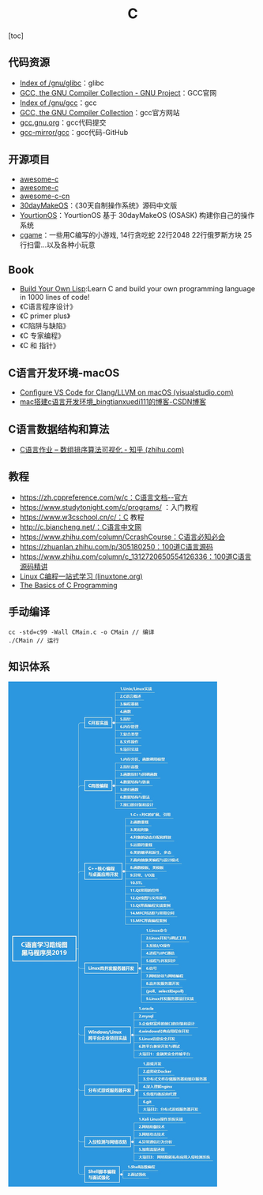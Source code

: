<h1 align="center">C</h1>

[toc]

## 代码资源

* [Index of /gnu/glibc](http://ftp.gnu.org/gnu/glibc/)：glibc
* [GCC, the GNU Compiler Collection - GNU Project](https://gcc.gnu.org/)：GCC官网
* [Index of /gnu/gcc](http://ftp.gnu.org/gnu/gcc/)：gcc
* [GCC, the GNU Compiler Collection](https://gcc.gnu.org/)：gcc官方网站
* [gcc.gnu.org](https://gcc.gnu.org/git/?p=gcc.git;a=summary)：gcc代码提交
* [gcc-mirror/gcc](https://github.com/gcc-mirror/gcc)：gcc代码-GitHub



## 开源项目

* [awesome-c](https://github.com/inputsh/awesome-c)
* [awesome-c](https://github.com/oz123/awesome-c)
* [awesome-c-cn](https://github.com/jobbole/awesome-c-cn)
* [30dayMakeOS](https://github.com/yourtion/30dayMakeOS)：《30天自制操作系统》源码中文版
* [YourtionOS](https://github.com/yourtion/YOS)：YourtionOS 基于 30dayMakeOS (OSASK) 构建你自己的操作系统
* [cgame](https://github.com/rainbowroad1/cgame/)：一些用C编写的小游戏, 14行贪吃蛇 22行2048 22行俄罗斯方块 25行扫雷...以及各种小玩意

## Book

* [Build Your Own Lisp](http://buildyourownlisp.com/):Learn C and build your own programming language in 1000 lines of code!
* 《C语言程序设计》
* 《C primer plus》
* 《C陷阱与缺陷》
* 《C 专家编程》
* 《C 和 指针》



## C语言开发环境-macOS

* [Configure VS Code for Clang/LLVM on macOS (visualstudio.com)](https://code.visualstudio.com/docs/cpp/config-clang-mac)
* [mac搭建c语言开发环境_bingtianxuedi111的博客-CSDN博客](https://blog.csdn.net/bingtianxuedi111/article/details/109293086)



## C语言数据结构和算法

* [C语言作业 – 数组排序算法可视化 - 知乎 (zhihu.com)](https://zhuanlan.zhihu.com/p/433418417)



## 教程

* https://zh.cppreference.com/w/c：C语言文档--官方
* https://www.studytonight.com/c/programs/ ：入门教程
* https://www.w3cschool.cn/c/：C 教程
* http://c.biancheng.net/：C语言中文网
* https://www.zhihu.com/column/CcrashCourse：C语言必知必会
* https://zhuanlan.zhihu.com/p/305180250：100道C语言源码
* https://www.zhihu.com/column/c_1312720650554126336：100道C语言源码精讲
* [Linux C编程一站式学习 (linuxtone.org)](http://docs.linuxtone.org/ebooks/C&CPP/c/index.html)
* [The Basics of C Programming](https://computer.howstuffworks.com/c.htm/printable)



## 手动编译

```
cc -std=c99 -Wall CMain.c -o CMain // 编译
./CMain // 运行
```



## 知识体系

![preview](media/v2-b2a623dfe18b63948fa3bb66bafa679e_r.jpg)
